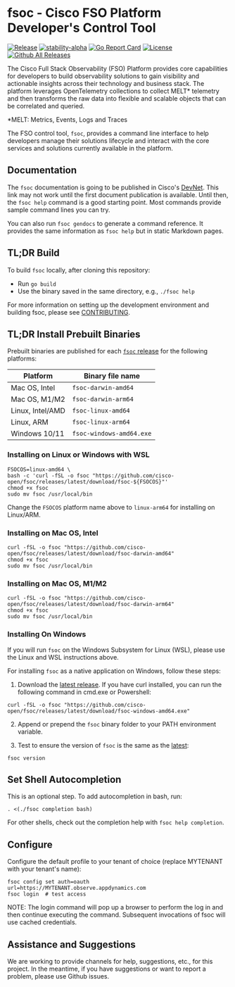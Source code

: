 # fsoc - Cisco FSO Platform Developer's Control Tool

[![Release](https://img.shields.io/github/release/cisco-open/fsoc.svg?style=for-the-badge)](https://github.com/cisco-open/fsoc/releases/latest)
[![stability-alpha](https://img.shields.io/badge/stability-alpha-f4d03f.svg?style=for-the-badge)](https://github.com/mkenney/software-guides/blob/master/STABILITY-BADGES.md#alpha)
[![Go Report Card](https://goreportcard.com/badge/github.com/cisco-open/fsoc?style=for-the-badge)](https://goreportcard.com/report/github.com/cisco-open/fsoc) 
[![License](https://img.shields.io/badge/License-Apache%202.0-blue.svg?style=for-the-badge)](LICENSE)
[![Github All Releases](https://img.shields.io/github/downloads/cisco-open/fsoc/total.svg?style=for-the-badge)](https://github.com/cisco-open/fsoc/releases/latest) 


The Cisco Full Stack Observability (FSO) Platform  provides core capabilities for developers to build observability solutions to gain visibility and actionable insights across their technology and business stack. The platform leverages OpenTelemetry collections to collect MELT* telemetry and then transforms the raw data into flexible and scalable objects that can be correlated and queried.

*MELT: Metrics, Events, Logs and Traces

The FSO control tool, `fsoc`, provides a command line interface to help developers manage their solutions 
lifecycle and interact with the core services and solutions currently available in the platform.

## Documentation

The `fsoc` documentation is going to be published in Cisco's [DevNet](https://developer.cisco.com/docs/fso/). This link may not work until the first document publication is available. Until then, the `fsoc help` command is a good starting point. Most commands provide sample command lines you can try.

You can also run `fsoc gendocs` to generate a command reference. It provides the same information as `fsoc help` but in static Markdown pages.

## TL;DR Build

To build `fsoc` locally, after cloning this repository:

* Run `go build`
* Use the binary saved in the same directory, e.g., `./fsoc help`

For more information on setting up the development environment and building fsoc, please see [CONTRIBUTING](CONTRIBUTING.md).

## TL;DR Install Prebuilt Binaries

Prebuilt binaries are published for each [`fsoc` release](https://github.com/cisco-open/fsoc/releases) for the following platforms:

| Platform | Binary file name |
| --- | --- |
| Mac OS, Intel | `fsoc-darwin-amd64` |
| Mac OS, M1/M2 | `fsoc-darwin-arm64` |
| Linux, Intel/AMD | `fsoc-linux-amd64` |
| Linux, ARM | `fsoc-linux-arm64` |
| Windows 10/11 | `fsoc-windows-amd64.exe` |

### Installing on Linux or Windows with WSL

```
FSOCOS=linux-amd64 \
bash -c 'curl -fSL -o fsoc "https://github.com/cisco-open/fsoc/releases/latest/download/fsoc-${FSOCOS}"'
chmod +x fsoc
sudo mv fsoc /usr/local/bin
```
Change the `FSOCOS` platform name above to `linux-arm64` for installing on Linux/ARM.

### Installing on Mac OS, Intel

```
curl -fSL -o fsoc "https://github.com/cisco-open/fsoc/releases/latest/download/fsoc-darwin-amd64"
chmod +x fsoc
sudo mv fsoc /usr/local/bin
```

### Installing on Mac OS, M1/M2

```
curl -fSL -o fsoc "https://github.com/cisco-open/fsoc/releases/latest/download/fsoc-darwin-arm64"
chmod +x fsoc
sudo mv fsoc /usr/local/bin
```

### Installing On Windows

If you will run `fsoc` on the Windows Subsystem for Linux (WSL), please use the Linux and WSL instructions above.

For installing `fsoc` as a native application on Windows, follow these steps:

1. Download the [latest release](https://github.com/cisco-open/fsoc/releases/latest/download/fsoc-windows-amd64.exe). If you have curl installed, you can run the following command in cmd.exe or Powershell:
```
curl -fSL -o fsoc "https://github.com/cisco-open/fsoc/releases/latest/download/fsoc-windows-amd64.exe"
```

2. Append or prepend the `fsoc` binary folder to your PATH environment variable.

3. Test to ensure the version of `fsoc` is the same as the [latest](https://github.com/cisco-open/fsoc/releases/latest):

```
fsoc version
```

## Set Shell Autocompletion

This is an optional step. To add autocompletion in bash, run:

```
. <(./fsoc completion bash)
```

For other shells, check out the completion help with `fsoc help completion`.

## Configure

Configure the default profile to your tenant of choice (replace MYTENANT with your tenant's name):

```
fsoc config set auth=oauth url=https://MYTENANT.observe.appdynamics.com
fsoc login  # test access
```

NOTE: The login command will pop up a browser to perform the log in and then continue executing the command. Subsequent invocations of fsoc will use cached credentials. 

## Assistance and Suggestions

We are working to provide channels for help, suggestions, etc., for this project. In the meantime, if you have suggestions or want to report a problem, please use Github issues.
